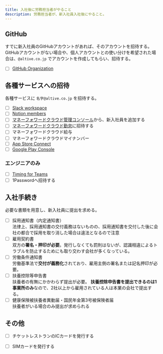 ```yaml
---
title: 入社後に労務担当者がやること
description: 労務担当者が、新入社員入社後にやること。
---
```

## GitHub
すでに新入社員のGitHubアカウントがあれば、そのアカウントを招待する。
GitHubアカウントがない場合や、個人アカウントとの使い分けを希望された場合は、`@altive.co.jp` でアカウントを作成してもらい、招待する。

- [ ] [GitHub Organization](https://github.com/orgs/altive/people)

## 各種サービスへの招待
各種サービスに `名字@altive.co.jp` を招待する。

- [ ] [Slack workspace](https://altive.slack.com/admin)
- [ ] [Notion members](https://www.notion.so/altive/)
- [ ] [マネーフォワードクラウド管理コンソール](https://biz-admin.moneyforward.com/app/users)から、新入社員を追加する
- [ ] [マネーフォワードクラウド勤怠](https://attendance.moneyforward.com/my_page)に招待する
- [ ] マネーフォワードクラウド給与
- [ ] マネーフォワードクラウドマイナンバー
- [ ] [App Store Connect](https://appstoreconnect.apple.com/access/users)
- [ ] [Google Play Console](https://play.google.com/console/u/0/developers/8507323661724667240/users-and-permissions)

### エンジニアのみ
- [ ] [Timing for Teams](https://web.timingapp.com/teams)
- [ ] 1Passwordへ招待する

## 入社手続き
必要な書類を用意し、新入社員に提出を求める。

- [ ]  採用通知書（内定通知書）  
法律上、採用通知書の交付義務はないものの、採用通知書を交付した後に会社の都合で採用を取り消した場合は違法となるので注意
- [ ]  雇用契約書  
双方の**署名・押印が必要**。発行しなくても罰則はないが、認識相違によるトラブルを防止するためにも取り交わす会社が多くなっている。
- [ ]  労働条件通知書  
労働基準法で**交付が義務化**されており、雇用主側の署名または記名押印が必要。
- [ ]  扶養控除等申告書  
扶養者の有無にかかわらず提出が必要。
**扶養控除申告書を提出できるのは1事業所のみ**なので、2社以上から雇用されている人は本業の会社で提出する。
- [ ]  健康保険被扶養者異動届・国民年金第3号被保険者届  
扶養者がいる場合のみ提出が求められる

## その他
- [ ] チケットレストランのICカードを発行する
- [ ] SIMカードを発行する


